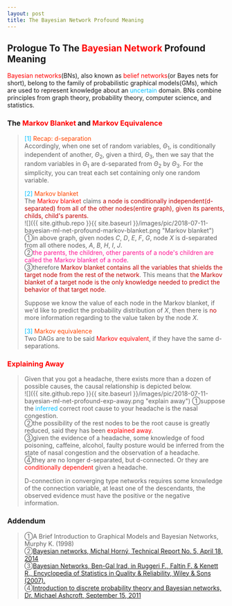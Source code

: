 ```yaml
---
layout: post
title: The Bayesian Network Profound Meaning
---
```


## Prologue To The <font color="Red">Bayesian Network</font> Profound Meaning
<p class="message">
<font color="Red">Bayesian networks</font>(BNs), also known as <font color="Red">belief networks</font>(or Bayes nets for short), belong to the family of probabilistic graphical models(GMs), which are used to represent knowledge about an <font color="DeepSkyBlue">uncertain</font> domain.  
BNs combine principles from graph theory, probability theory, computer science, and statistics.  
</p>

### The <font color="Red">Markov Blanket</font> and <font color="Red">Markov Equivalence</font>
><font color="DeepSkyBlue">[1]</font>
><font color="OrangeRed">Recap: d-separation</font>  
>Accordingly, when one set of random variables, $\Theta_{1}$, is conditionally independent of another, $\Theta_{2}$, given a third, $\Theta_{3}$, then we say that the random variables in $\Theta_{1}$ are d-separated from $\Theta_{2}$ by $\Theta_{3}$.  For the simplicity, you can treat each set containing only one random variable.  
>
><font color="DeepSkyBlue">[2]</font>
><font color="OrangeRed">Markov blanket</font>  
>The <font color="Red">Markov blanket</font> claims <font color="#C20000">a node is conditionally independent(d-separated) from all of the other nodes(entire graph), given its parents, childs, child's parents.</font>  
![]({{ site.github.repo }}{{ site.baseurl }}/images/pic/2018-07-11-bayesian-ml-net-profound-markov-blanket.png "Markov blanket")
>&#10112;in above graph, given nodes $C$, $D$, $E$, $F$, $G$, node $X$ is d-separated from all othere nodes, $A$, $B$, $H$, $I$, $J$.  
>&#10113;<font color="DeepPink">the parents, the children, other parents of a node's children are called the Markov blanket of a node</font>.  
>&#10114;therefore <font color="#C20000">Markov blanket contains all the variables that shields the target node from the rest of the network</font>.  This means that <font color="#C20000">the Markov blanket of a target node is the only knowledge needed to predict the behavior of that target node</font>.  
>
>Suppose we know the value of each node in the Markov blanket, if we'd like to predict the probability distribution of $X$, then there is <font color="#C20000">no</font> more information regarding to the value taken by the node $X$.  
>
><font color="DeepSkyBlue">[3]</font>
><font color="OrangeRed">Markov equivalence</font>  
>Two DAGs are to be said <font color="Red">Markov equivalent</font>, if they have the same d-separations.  

### <font color="Red">Explaining Away</font>
>Given that you got a headache, there exists more than a dozen of possible causes, the causal relationship is depicted below.  
![]({{ site.github.repo }}{{ site.baseurl }}/images/pic/2018-07-11-bayesian-ml-net-profound-exp-away.png "explain away")
>&#10112;suppose the <font color="DeepSkyBlue">inferred</font> correct root cause to your headache is the nasal congestion.  
>&#10113;the possibility of the rest nodes to be the root cause is greatly reduced, said they has been <font color="Red">explained away</font>.  
>&#10114;given the evidence of a headache, some knowledge of food poisoning, caffeine, alcohol, faulty posture would be inferred from the state of nasal congestion and the observation of a headache.  
>&#10115;they are no longer d-separated, but d-connected.  Or they are <font color="Red">conditionally dependent</font> given a headache.  
>
>D-connection in converging type networks requires some knowledge of the connection variable, at least one of the descendants, the observed evidence must have the positive or the negative information.  

<!--
to be conti https://library.bayesia.com/display/FAQ/Markov+Blankets  
><font color="DeepSkyBlue">[4]</font>
><font color="OrangeRed">Markov blanket, why?</font>  
-->

### Addendum
>&#10112;A Brief Introduction to Graphical Models and Bayesian Networks, Murphy K. (1998)  
>&#10113;[Bayesian networks, Michal Horný, Technical Report No. 5, April 18, 2014](http://people.math.aau.dk/~sorenh/misc/2014-useR-GMBN/bayesnet-slides.pdf)  
>&#10114;[Bayesian Networks, Ben-Gal Irad, in Ruggeri F., Faltin F. & Kenett R., Encyclopedia of Statistics in Quality & Reliability, Wiley & Sons (2007).](http://www.eng.tau.ac.il/~bengal/BN.pdf)  
>&#10115;[Introduction to discrete probability theory and Bayesian networks, Dr. Michael Ashcroft, September 15, 2011](https://www.it.uu.se/edu/course/homepage/ai/ht11/Lecture%20Notes%20BN.pdf)  

<!-- Γ -->
<!-- \Omega -->
<!-- \cap intersection -->
<!-- \cup union -->
<!-- \frac{\Gamma(k + n)}{\Gamma(n)} \frac{1}{r^k}  -->
<!-- \mbox{\large$\vert$}\nolimits_0^\infty -->
<!-- \vert_0^\infty -->
<!-- \vert_{0.5}^{\infty} -->
<!-- &prime; ′ -->
<!-- &Prime; ″ -->
<!-- $E\lbrack X\rbrack$ -->
<!-- \overline{X_n} -->
<!-- \underset{Succss}P -->
<!-- \frac{{\overline {X_n}}-\mu}{S/\sqrt n} -->
<!-- \lim_{t\rightarrow\infty} -->
<!-- \int_{0}^{a}\lambda\cdot e^{-\lambda\cdot t}\operatorname dt -->
<!-- \Leftrightarrow -->

<!-- Notes -->
<!-- <font color="OrangeRed">items, verb, to make it the focus</font> -->
<!-- <font color="Red">KKT</font> -->
<!-- <font color="Red">SMO heuristics</font> -->
<!-- <font color="Red">F</font> distribution -->
<!-- <font color="Red">t</font> distribution -->
<!-- <font color="DeepSkyBlue">suggested item, soft item</font> -->
<!-- <font color="RoyalBlue">old alpha, quiz, example</font> -->
<!-- <font color="Green">new alpha</font> -->

<!-- <font color="#C20000">conclusion, finding</font> -->
<!-- <font color="DeepPink">positive conclusion, finding</font> -->
<!-- <font color="RosyBrown">negative conclusion, finding</font> -->

<!-- <font color="#00ADAD">policy</font> -->
<!-- <font color="#6100A8">full observable</font> -->
<!-- <font color="#FFAC12">partial observable</font> -->
<!-- <font color="#EB00EB">stochastic</font> -->
<!-- <font color="#8400E6">state transition</font> -->
<!-- <font color="#D600D6">discount factor gamma $\gamma$</font> -->
<!-- <font color="#D600D6">$V(S)$</font> -->
<!-- <font color="#9300FF">immediate reward R(S)</font> -->

<!-- ### <font color="RoyalBlue">Example</font>: Illustration By Rainy And Sunny Days In One Week -->
<!-- <font color="RoyalBlue">[Question]</font> -->
<!-- <font color="DeepSkyBlue">[Answer]</font> -->

<!-- 
[1]Given the vehicles pass through a highway toll station is $6$ per minute, what is the probability that no cars within $30$ seconds?
><font color="DeepSkyBlue">[1]</font>
><font color="OrangeRed">Given the vehicles pass through a highway toll station is $6$ per minute, what is the probability that no cars within $30$ seconds?</font>  
-->

<!-- https://www.medcalc.org/manual/gamma_distribution_functions.php -->
<!-- https://www.statlect.com/probability-distributions/student-t-distribution#hid5 -->
<!-- http://www.wiris.com/editor/demo/en/ -->